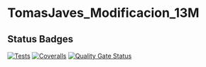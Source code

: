 # TomasJaves_Modificacion_13M

## Status Badges
[![Tests](https://github.com/ULL-ESIT-INF-DSI-2324/TomasJaves_Modificacion_13.03/actions/workflows/node.js.yml/badge.svg)](https://github.com/ULL-ESIT-INF-DSI-2324/TomasJaves_Modificacion_13.03/actions/workflows/node.js.yml)
[![Coveralls](https://github.com/ULL-ESIT-INF-DSI-2324/TomasJaves_Modificacion_13.03/actions/workflows/coveralls.yml/badge.svg)](https://github.com/ULL-ESIT-INF-DSI-2324/TomasJaves_Modificacion_13.03/actions/workflows/coveralls.yml)
[![Quality Gate Status](https://sonarcloud.io/api/project_badges/measure?project=ULL-ESIT-INF-DSI-2324_TomasJaves_Modificacion_13.03&metric=alert_status)](https://sonarcloud.io/summary/new_code?id=ULL-ESIT-INF-DSI-2324_TomasJaves_Modificacion_13.03)